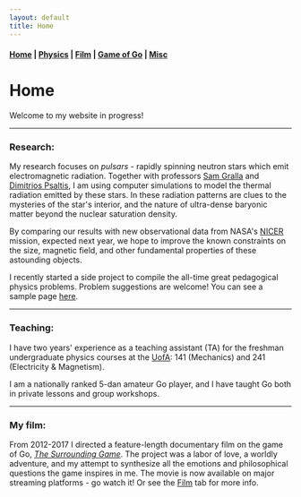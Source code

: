 ```yaml
---
layout: default
title: Home
---
```


#### [Home](index.md) | [Physics](physics.md) | [Film](film.md) | [Game of Go](go.md) | [Misc](misc.md)

# Home

Welcome to my website in progress! 

---

### Research:

My research focuses on *pulsars* - rapidly spinning neutron stars which emit electromagnetic radiation. Together with professors [Sam Gralla](http://w3.physics.arizona.edu/people/sam-gralla) and [Dimitrios Psaltis](http://xtreme.as.arizona.edu/~dpsaltis/), I am using computer simulations to model the thermal radiation emitted by these stars. In these radiation patterns are clues to the mysteries of the star's interior, and the nature of ultra-dense baryonic matter beyond the nuclear saturation density. 

By comparing our results with new observational data from NASA's [NICER](https://www.nasa.gov/nicer) mission, expected next year, we hope to improve the known constraints on the size, magnetic field, and other fundamental properties of these astounding objects. 

I recently started a side project to compile the all-time great pedagogical physics problems. Problem suggestions are welcome! You can see a sample page [here](/docs/TimelessProblems_sample.pdf).

---

### Teaching:

I have two years' experience as a teaching assistant (TA) for the freshman undergraduate physics courses at the [UofA](http://w3.physics.arizona.edu/): 141 (Mechanics) and 241 (Electricity & Magnetism). 

I am a nationally ranked 5-dan amateur Go player, and I have taught Go both in private lessons and group workshops.

---

### My film:

From 2012-2017 I directed a feature-length documentary film on the game of Go, [*The Surrounding Game*](https://www.surroundinggamemovie.com/). The project was a labor of love, a worldly adventure, and my attempt to synthesize all the emotions and philosophical questions the game inspires in me. The movie is now available on major streaming platforms - go watch it! Or see the [Film](film.md) tab for more info.

